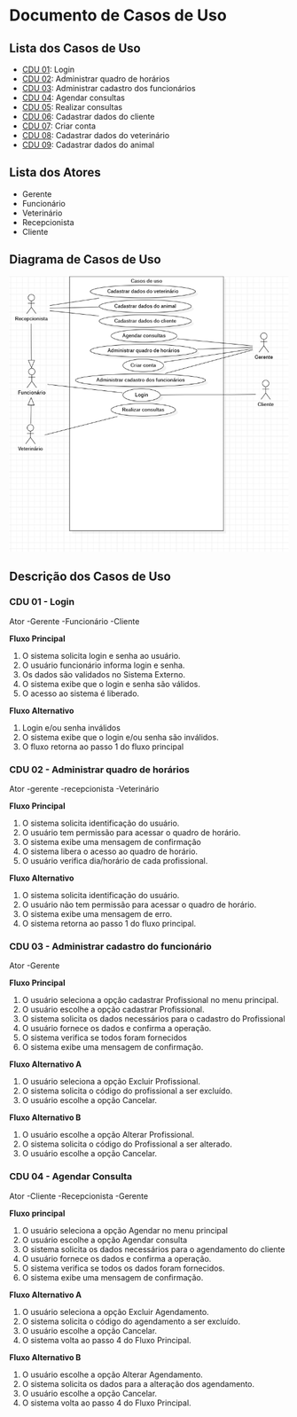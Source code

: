 # Documento de Casos de Uso

## Lista dos Casos de Uso

 - [CDU 01](#CDU-01): Login
 - [CDU 02](#CDU-02): Administrar quadro de horários
 - [CDU 03](#CDU-03): Administrar cadastro dos funcionários
 - [CDU 04](#CDU-04): Agendar consultas
 - [CDU 05](#CDU-05): Realizar consultas 
 - [CDU 06](#CDU-06): Cadastrar dados do cliente
 - [CDU 07](#CDU-07): Criar conta
 - [CDU 08](#CDU-08): Cadastrar dados do veterinário
 - [CDU 09](#CDU-09): Cadastrar dados do animal

## Lista dos Atores
- Gerente <br>
- Funcionário <br>
- Veterinário <br>
- Recepcionista <br>
- Cliente

## Diagrama de Casos de Uso

![Diagrama de Casos de Uso](diagrama-de-casos-de-uso.png)

## Descrição dos Casos de Uso

### CDU 01 - Login
Ator
-Gerente
-Funcionário
-Cliente 

**Fluxo Principal**

1. O sistema solicita login e senha ao usuário. 
2. O usuário funcionário informa login e senha. 
3. Os dados são validados no Sistema Externo. 
4. O sistema exibe que o login e senha são válidos. 
5. O acesso ao sistema é liberado.

**Fluxo Alternativo**

1. Login e/ou senha inválidos 
2. O sistema exibe que o login e/ou senha são inválidos. 
3. O fluxo retorna ao passo 1 do fluxo principal

### CDU 02 - Administrar quadro de horários
Ator
-gerente
-recepcionista
-Veterinário

**Fluxo Principal**

1. O sistema solicita identificação do usuário.
2. O usuário tem permissão para acessar o quadro de horário.
3. O sistema exibe uma mensagem de confirmação
4. O sistema libera o acesso ao quadro de horário.
4. O usuário verifica dia/horário de cada profissional.
 

**Fluxo Alternativo**

1. O sistema solicita identificação do usuário.
2. O usuário não tem permissão para acessar o quadro de horário.
3. O sistema exibe uma mensagem de erro.
3. O sistema retorna ao passo 1 do fluxo principal.

### CDU 03 - Administrar cadastro do funcionário

Ator
-Gerente

**Fluxo Principal** 

1. O usuário seleciona a opção cadastrar Profissional no menu principal. 
2. O usuário escolhe a opção cadastrar Profissional.
3. O sistema solicita os dados necessários para o cadastro do Profissional 
4. O usuário fornece os dados e confirma a operação.
5. O sistema verifica se todos foram fornecidos
6. O sistema exibe uma mensagem de confirmação.

**Fluxo Alternativo A**
 
1. O usuário seleciona a opção Excluir Profissional. 
2. O sistema solicita o código do profissional a ser excluído. 
3. O usuário escolhe a opção Cancelar.

**Fluxo Alternativo B**
 
1. O usuário escolhe a opção Alterar Profissional. 
2. O sistema solicita o código do Profissional a ser alterado. 
3. O usuário escolhe a opção Cancelar.

### CDU 04 - Agendar Consulta
Ator
-Cliente
-Recepcionista 
-Gerente

 **Fluxo principal**
1. O usuário seleciona a opção Agendar no menu principal
2. O usuário escolhe a opção Agendar consulta
3. O sistema solicita os dados necessários para o agendamento do cliente 
4. O usuário fornece os dados e confirma a operação.
5. O sistema verifica se todos os dados foram fornecidos.
6. O sistema exibe uma mensagem de confirmação. 

**Fluxo Alternativo A**
1. O usuário seleciona a opção Excluir Agendamento. 
2. O sistema solicita o código do agendamento a ser excluído. 
3. O usuário escolhe a opção Cancelar. 
4. O sistema volta ao passo 4 do Fluxo Principal.

**Fluxo Alternativo B**
1. O usuário escolhe a opção Alterar Agendamento. 
2. O sistema solicita os dados para a alteração dos agendamento. 
3. O usuário escolhe a opção Cancelar. 
4. O sistema volta ao passo 4 do Fluxo Principal.
